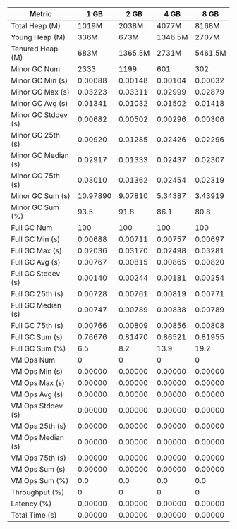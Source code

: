 | Metric | 1 GB | 2 GB | 4 GB | 8 GB |
|------|----|----|----|----|
| Total Heap (M) | 1019M | 2038M | 4077M | 8168M |
| Young Heap (M) | 336M | 673M | 1346.5M | 2707M |
| Tenured Heap (M) | 683M | 1365.5M | 2731M | 5461.5M |
| Minor GC Num | 2333 | 1199 | 601 | 302 |
| Minor GC Min (s) | 0.00088 | 0.00148 | 0.00104 | 0.00032 |
| Minor GC Max (s) | 0.03223 | 0.03311 | 0.02999 | 0.02879 |
| Minor GC Avg (s) | 0.01341 | 0.01032 | 0.01502 | 0.01418 |
| Minor GC Stddev (s) | 0.00682 | 0.00502 | 0.00296 | 0.00306 |
| Minor GC 25th (s) | 0.00920 | 0.01285 | 0.02426 | 0.02296 |
| Minor GC Median (s) | 0.02917 | 0.01333 | 0.02437 | 0.02307 |
| Minor GC 75th (s) | 0.03010 | 0.01362 | 0.02454 | 0.02319 |
| Minor GC Sum (s) | 10.97890 | 9.07810 | 5.34387 | 3.43919 |
| Minor GC Sum (%) | 93.5 | 91.8 | 86.1 | 80.8 |
| Full GC Num | 100 | 100 | 100 | 100 |
| Full GC Min (s) | 0.00688 | 0.00711 | 0.00757 | 0.00697 |
| Full GC Max (s) | 0.02036 | 0.03170 | 0.02498 | 0.03281 |
| Full GC Avg (s) | 0.00767 | 0.00815 | 0.00865 | 0.00820 |
| Full GC Stddev (s) | 0.00140 | 0.00244 | 0.00181 | 0.00254 |
| Full GC 25th (s) | 0.00728 | 0.00761 | 0.00819 | 0.00771 |
| Full GC Median (s) | 0.00747 | 0.00789 | 0.00838 | 0.00789 |
| Full GC 75th (s) | 0.00766 | 0.00809 | 0.00856 | 0.00808 |
| Full GC Sum (s) | 0.76676 | 0.81470 | 0.86521 | 0.81955 |
| Full GC Sum (%) | 6.5 | 8.2 | 13.9 | 19.2 |
| VM Ops Num | 0 | 0 | 0 | 0 |
| VM Ops Min (s) | 0.00000 | 0.00000 | 0.00000 | 0.00000 |
| VM Ops Max (s) | 0.00000 | 0.00000 | 0.00000 | 0.00000 |
| VM Ops Avg (s) | 0.00000 | 0.00000 | 0.00000 | 0.00000 |
| VM Ops Stddev (s) | 0.00000 | 0.00000 | 0.00000 | 0.00000 |
| VM Ops 25th (s) | 0.00000 | 0.00000 | 0.00000 | 0.00000 |
| VM Ops Median (s) | 0.00000 | 0.00000 | 0.00000 | 0.00000 |
| VM Ops 75th (s) | 0.00000 | 0.00000 | 0.00000 | 0.00000 |
| VM Ops Sum (s) | 0.00000 | 0.00000 | 0.00000 | 0.00000 |
| VM Ops Sum (%) | 0.0 | 0.0 | 0.0 | 0.0 |
| Throughput (%) | 0 | 0 | 0 | 0 |
| Latency (%) | 0.00000 | 0.00000 | 0.00000 | 0.00000 |
| Total Time (s) | 0.00000 | 0.00000 | 0.00000 | 0.00000 |
